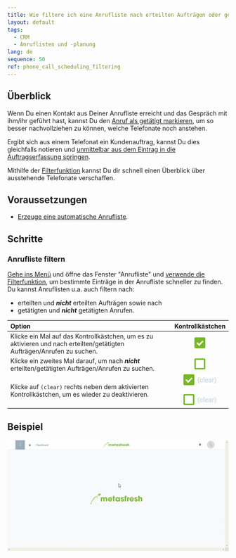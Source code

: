 ```yaml
---
title: Wie filtere ich eine Anrufliste nach erteilten Aufträgen oder getätigten Anrufen?
layout: default
tags:
  - CRM
  - Anruflisten und -planung
lang: de
sequence: 50
ref: phone_call_scheduling_filtering
---
```


## Überblick
Wenn Du einen Kontakt aus Deiner Anrufliste erreicht und das Gespräch mit ihm/ihr geführt hast, kannst Du den [Anruf als getätigt markieren](Anrufplanung_Anruf_getaetigt), um so besser nachvollziehen zu können, welche Telefonate noch anstehen.

Ergibt sich aus einem Telefonat ein Kundenauftrag, kannst Du dies gleichfalls notieren und [unmittelbar aus dem Eintrag in die Auftragserfassung springen](Anrufplanung_Auftrag_erteilen).

Mithilfe der [Filterfunktion](Filterfunktion) kannst Du dir schnell einen Überblick über ausstehende Telefonate verschaffen.

## Voraussetzungen
- [Erzeuge eine automatische Anrufliste](Anruflisten_automatisch_generieren).

## Schritte

### Anrufliste filtern
[Gehe ins Menü](Menu) und öffne das Fenster "Anrufliste" und [verwende die Filterfunktion](Filterfunktion), um bestimmte Einträge in der Anrufliste schneller zu finden. Du kannst Anruflisten u.a. auch filtern nach:
 - erteilten und ***nicht*** erteilten Aufträgen sowie nach
 - getätigten und ***nicht*** getätigten Anrufen.

| Option | Kontrollkästchen |
| :--- | :---: |
| Klicke ein Mal auf das Kontrollkästchen, um es zu aktivieren und nach erteilten/getätigten Aufträgen/Anrufen zu suchen. | ![](assets/Checkbox_activated_tick.png) |
| Klicke ein zweites Mal darauf, um nach ***nicht*** erteilten/getätigten Aufträgen/Anrufen zu suchen. | ![](assets/Checkbox_activated_empty.png) |
| Klicke auf `(clear)` rechts neben dem aktivierten Kontrollkästchen, um es wieder zu deaktivieren. | ![](assets/Checkbox_clear_tick.png)<br><br> ![](assets/Checkbox_clear.png) |

## Beispiel
![](assets/Anrufplanung_Anrufe_filtern.gif)
